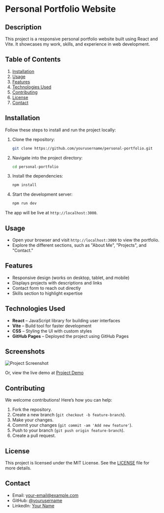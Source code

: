 # Personal Portfolio Website

## Description
This project is a responsive personal portfolio website built using React and Vite. It showcases my work, skills, and experience in web development.

## Table of Contents
1. [Installation](#installation)
2. [Usage](#usage)
3. [Features](#features)
4. [Technologies Used](#technologies-used)
5. [Contributing](#contributing)
6. [License](#license)
7. [Contact](#contact)

## Installation

Follow these steps to install and run the project locally:

1. Clone the repository:
    ```bash
    git clone https://github.com/yourusername/personal-portfolio.git
    ```

2. Navigate into the project directory:
    ```bash
    cd personal-portfolio
    ```

3. Install the dependencies:
    ```bash
    npm install
    ```

4. Start the development server:
    ```bash
    npm run dev
    ```

The app will be live at `http://localhost:3000`.

## Usage

- Open your browser and visit `http://localhost:3000` to view the portfolio.
- Explore the different sections, such as "About Me", "Projects", and "Contact."

## Features

- Responsive design (works on desktop, tablet, and mobile)
- Displays projects with descriptions and links
- Contact form to reach out directly
- Skills section to highlight expertise

## Technologies Used

- **React** – JavaScript library for building user interfaces
- **Vite** – Build tool for faster development
- **CSS** – Styling the UI with custom styles
- **GitHub Pages** – Deployed the project using GitHub Pages

## Screenshots

![Project Screenshot](https://link-to-screenshot.com/screenshot.png)

Or, view the live demo at [Project Demo](https://link-to-live-demo.com)

## Contributing

We welcome contributions! Here’s how you can help:

1. Fork the repository.
2. Create a new branch (`git checkout -b feature-branch`).
3. Make your changes.
4. Commit your changes (`git commit -am 'Add new feature'`).
5. Push to your branch (`git push origin feature-branch`).
6. Create a pull request.

## License

This project is licensed under the MIT License. See the [LICENSE](LICENSE) file for more details.

## Contact

- Email: your-email@example.com
- GitHub: [@yourusername](https://github.com/yourusername)
- LinkedIn: [Your Name](https://www.linkedin.com/in/your-profile)
